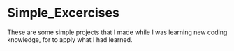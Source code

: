 # Simple_Excercises
These are some simple projects that I made while I was learning new coding knowledge, for to apply what I had learned.
